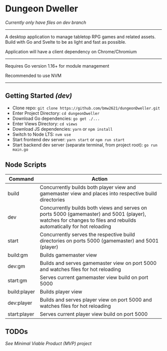 # Dungeon Dweller

_Currently only have files on dev branch_

---

A desktop application to manage tabletop RPG games and related assets. Build with Go and Svelte to be as light and fast as possible.

Application will have a client dependency on Chrome/Chromium

---

Requires Go version 1.16+ for module management

Recommended to use NVM

---

## Getting Started _(dev)_

- Clone repo: `git clone https://github.com/bmw2621/dungeonDweller.git`
- Enter Project Directory: `cd dungeonDweller`
- Download Go dependencies: `go get ./...`
- Enter Views Directory: `cd views`
- Download JS dependencies: `yarn` or `npm install`
- Switch to Node LTS: `nvm use`
- Start frontend dev server: `yarn start` or `npm run start`
- Start backend dev server (separate terminal, from project root): `go run main.go`

## Node Scripts

| Command      | Action                                                                                                                                                            |
| ------------ | ----------------------------------------------------------------------------------------------------------------------------------------------------------------- |
| build        | Concurrently builds both player view and gamemaster view and places into respective build directories                                                             |
| dev          | Concurrently builds both views and serves on ports 5000 (gamemaster) and 5001 (player), watches for changes to files and rebuilds automatically for hot reloading |
| start        | Concurrently serves the respective build directories on ports 5000 (gamemaster) and 5001 (player)                                                                 |
| build:gm     | Builds gamemaster view                                                                                                                                            |
| dev:gm       | Builds and serves gamemaster view on port 5000 and watches files for hot reloading                                                                                |
| start:gm     | Serves current gamemaster view build on port 5000                                                                                                                 |
| build:player | Builds player view                                                                                                                                                |
| dev:player   | Builds and serves player view on port 5000 and watches files for hot reloading                                                                                    |
| start:player | Serves current player view build on port 5000                                                                                                                     |

## TODOs

_See Minimal Viable Product (MVP) project_

